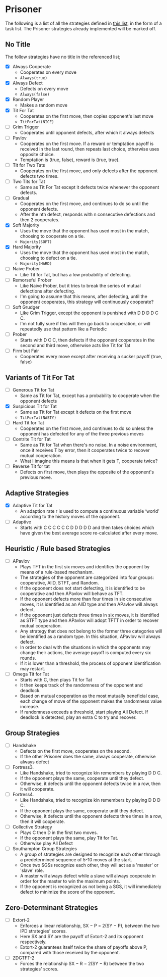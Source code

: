 # Prisoner
The following is a list of all the strategies defined in [this list](http://www.prisoners-dilemma.com/strategies.html), in the form of a task list.
The Prisoner strategies already implemented will be marked off.

## No Title
The follow strategies have no title in the referenced list;

- [x] Always Cooperate
    - Cooperates on every move
    - `Always(true)`
- [x] Always Defect
    - Defects on every move
    - `Always(false)`
- [x] Random Player
    - Makes a random move
- [x] Tit For Tat
    - Cooperates on the first move, then copies opponent's last move
    - `TitForTat(NICE)`
- [ ] Grim Trigger
    - Cooperates until opponent defects, after which it always defects
- [ ] Pavlov
    - Cooperates on the first move. If a reward or temptation payoff is received in the last round, then repeats last choice, otherwise uses opposite choice.
    - Temptation is (true, false), reward is (true, true).
- [ ] Tit for Two Tats
    - Cooperates on the first move, and only defects after the opponent defects two times.
- [ ] Two Tits for Tat
    - Same as Tit For Tat except it defects twice whenever the opponent defects.
- [ ] Gradual
    - Cooperates on the first move, and continues to do so until the opponent defects.
    - After the nth defect, responds with n consecutive defections and then 2 cooperates.
- [x] Soft Majority
    - Uses the move that the opponent has used most in the match, choosing to cooperate on a tie.
    - `Majority(SOFT)`
- [x] Hard Majority
    - Uses the move that the opponent has used most in the match, choosing to defect on a tie.
    - `Majority(HARD)`
- [ ] Naive Prober
    - Like Tit for Tat, but has a low probability of defecting.
- [ ] Remorseful Prober
    - Like Naive Prober, but it tries to break the series of mutual defections after defecting.
    - I'm going to assume that this means, after defecting, until the opponent cooperates, this strategy will continuously cooperate?
- [ ] Soft Grudger
    - Like Grim Trigger, except the opponent is punished with D D D D C C.
    - I'm not fully sure if this will then go back to cooperation, or will repeatedly use that pattern like a Periodic
- [ ] Prober
    - Starts with D C C, then defects if the opponent cooperates in the second and third move, otherwise acts like Tit for Tat
- [ ] Firm but Fair
    - Cooperates every move except after receiving a sucker payoff (true, false)

## Variants of Tit For Tat
- [ ] Generous Tit for Tat
    - Same as Tit for Tat, except has a probability to cooperate when the opponent defects
- [x] Suspicious Tit for Tat
    - Same as Tit for Tat except it defects on the first move
    - `TitForTat(NASTY)`
- [ ] Hard Tit for Tat
    - Cooperates on the first move, and continues to do so unless the opponent has defected for any of the three previous moves
- [ ] Contrite Tit for Tat
    - Same as Tit for Tat when there's no noise. In a noise environment, once it receives T by error, then it cooperates twice to recover mutual cooperation.
    - What I imagine this means is that when it gets T, cooperate twice?
- [ ] Reverse Tit for tat
    - Defects on first move, then plays the opposite of the opponent's previous move.

## Adaptive Strategies
- [x] Adaptive Tit for Tat
    - An adaption rate r is used to compute a continuous variable ‘world’ according to the history moves of the opponent.
- [ ] Adaptive
    - Starts with C C C C C C D D D D D and then takes choices which have given the best average score re-calculated after every move.

## Heuristic / Rule based Strategies
- [ ] APavlov
    - Plays TFT in the first six moves and identifies the opponent by means of a rule-based mechanism.
    - The strategies of the opponent are categorized into four groups: cooperative, AllD, STFT, and Random.
    - If the opponent does not start defecting, it is identified to be cooperative and then APavlov will behave as TFT.
    - If the opponent defects more than four times in six consecutive moves, it is identified as an AllD type and then APavlov will always defect.
    - If the opponent just defects three times in six moves, it is identified as STFT type and then APavlov will adopt TFTT in order to recover mutual cooperation.
    - Any strategy that does not belong to the former three categories will be identified as a random type. In this situation, APavlov will always defect.
    - In order to deal with the situations in which the opponents may change their actions, the average payoff is computed every six rounds.
    - If it is lower than a threshold, the process of opponent identification may restart.
- [ ] Omega Tit for Tat
    - Starts with C, then plays Tit for Tat
    - It then keeps track of the randomness of the opponent and deadlock.
    - Based on mutual cooperation as the most mutually beneficial case, each change of move of the opponent makes the randomness value increase.
    - If randomness exceeds a threshold, start playing All Defect. If deadlock is detected, play an extra C to try and recover.

## Group Strategies
- [ ] Handshake
    - Defects on the first move, cooperates on the second.
    - If the other Prisoner does the same, always cooperate, otherwise always defect
- [ ] Fortress3.
    - Like Handshake, tried to recognize kin remembers by playing D D C.
    - If the opponent plays the same, cooperate until they defect.
    - Otherwise, it defects until the opponent defects twice in a row, then it will cooperate.
- [ ] Fortress4.
    - Like Handshake, tried to recognize kin remembers by playing D D D C.
    - If the opponent plays the same, cooperate until they defect.
    - Otherwise, it defects until the opponent defects three times in a row, then it will cooperate.
- [ ] Collective Strategy
    - Plays C then D in the first two moves.
    - If the opponent plays the same, play Tit for Tat.
    - Otherwise play All Defect
- [ ] Southampton Group Strategies
    - A group of strategies are designed to recognize each other through a predetermined sequence of 5-10 moves at the start.
    - Once two SGSs recognize each other, they will act as a 'master' or 'slave' role.
    - A master will always defect while a slave will always cooperate in order for the master to win the maximum points.
    - If the opponent is recognized as not being a SGS, it will immediately defect to minimize the score of the opponent.

## Zero-Determinant Strategies
- [ ] Extort-2
    - Enforces a linear relationship, SX − P = 2(SY − P), between the two IPD strategies’ scores.
    - Here SX and SY are the payoff of Extort-2 and its opponent respectively.
    - Extort-2 guarantees itself twice the share of payoffs above P, compared with those received by the opponent.
- [ ] ZDGTFT-2
    - Forces the relationship SX − R = 2(SY − R) between the two strategies’ scores.
